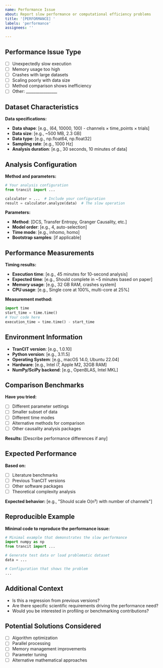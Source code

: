 ```yaml
---
name: Performance Issue
about: Report slow performance or computational efficiency problems
title: '[PERFORMANCE] '
labels: 'performance'
assignees: ''

---
```


## Performance Issue Type

- [ ] Unexpectedly slow execution
- [ ] Memory usage too high
- [ ] Crashes with large datasets
- [ ] Scaling poorly with data size
- [ ] Method comparison shows inefficiency
- [ ] Other: ________________

## Dataset Characteristics

**Data specifications:**
- **Data shape**: [e.g., (64, 10000, 100) - channels × time_points × trials]
- **Data size**: [e.g., ~500 MB, 2.3 GB]
- **Data type**: [e.g., np.float64, np.float32]
- **Sampling rate**: [e.g., 1000 Hz]
- **Analysis duration**: [e.g., 30 seconds, 10 minutes of data]

## Analysis Configuration

**Method and parameters:**
```python
# Your analysis configuration
from trancit import ...

calculator = ...  # Include your configuration
result = calculator.analyze(data)  # The slow operation
```

**Parameters:**

- **Method**: [DCS, Transfer Entropy, Granger Causality, etc.]
- **Model order**: [e.g., 4, auto-selection]
- **Time mode**: [e.g., inhomo, homo]
- **Bootstrap samples**: [if applicable]

## Performance Measurements

**Timing results:**

- **Execution time**: [e.g., 45 minutes for 10-second analysis]
- **Expected time**: [e.g., Should complete in ~5 minutes based on paper]
- **Memory usage**: [e.g., 32 GB RAM, crashes system]
- **CPU usage**: [e.g., Single core at 100%, multi-core at 25%]

**Measurement method:**

```python
import time
start_time = time.time()
# Your code here
execution_time = time.time() - start_time
```

## Environment Information

- **TranCIT version**: [e.g., 1.0.10]
- **Python version**: [e.g., 3.11.5]
- **Operating System**: [e.g., macOS 14.0, Ubuntu 22.04]
- **Hardware**: [e.g., Intel i7, Apple M2, 32GB RAM]
- **NumPy/SciPy backend**: [e.g., OpenBLAS, Intel MKL]

## Comparison Benchmarks

**Have you tried:**
- [ ] Different parameter settings
- [ ] Smaller subset of data
- [ ] Different time modes
- [ ] Alternative methods for comparison
- [ ] Other causality analysis packages

**Results:** [Describe performance differences if any]

## Expected Performance

**Based on:**
- [ ] Literature benchmarks
- [ ] Previous TranCIT versions
- [ ] Other software packages
- [ ] Theoretical complexity analysis

**Expected behavior:** [e.g., "Should scale O(n²) with number of channels"]

## Reproducible Example

**Minimal code to reproduce the performance issue:**
```python
# Minimal example that demonstrates the slow performance
import numpy as np
from trancit import ...

# Generate test data or load problematic dataset
data = ...

# Configuration that shows the problem
...
```

## Additional Context

- Is this a regression from previous versions?
- Are there specific scientific requirements driving the performance need?
- Would you be interested in profiling or benchmarking contributions?

## Potential Solutions Considered

- [ ] Algorithm optimization
- [ ] Parallel processing
- [ ] Memory management improvements
- [ ] Parameter tuning
- [ ] Alternative mathematical approaches
